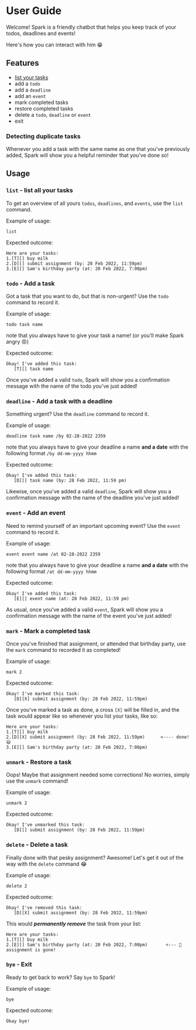# User Guide
Welcome! Spark is a friendly chatbot that helps you keep track of your todos, deadlines and events!

Here's how you can interact with him 😁

## Features
- [list your tasks](#`todo`-Add-a-task)
- add a `todo`
- add a `deadline`
- add an `event`
- mark completed tasks
- restore completed tasks
- delete a `todo`, `deadline` or `event`
- exit

### Detecting duplicate tasks
Whenever you add a task with the same name as one that you've previously added, Spark will show you a helpful reminder that you've done so!

## Usage

### `list` - list all your tasks
To get an overview of all yours `todos`, `deadlines`, and `events`, use the `list` command.

Example of usage:

`list`

Expected outcome:

```
Here are your tasks:
1.[T][] buy milk
2.[D][] submit assignment (by: 28 Feb 2022, 11:59pm)
3.[E][] Sam's birthday party (at: 20 Feb 2022, 7:00pm)
```

### `todo` - Add a task
Got a task that you want to do, but that is non-urgent? Use the `todo` command to record it.

Example of usage: 

`todo task name`

note that you always have to give your task a name! (or you'll make Spark angry 😡)

Expected outcome:

```
Okay! I've added this task:
   [T][] task name
```

Once you've added a valid `todo`, Spark will show you a confirmation message with the name of the todo you've just added!

### `deadline` - Add a task with a deadline

Something urgent? Use the `deadline` command to record it.

Example of usage: 

`deadline task name /by 02-28-2022 2359`

note that you always have to give your deadline a name **and a date** with the following format `/by dd-mm-yyyy hhmm`

Expected outcome:

```
Okay! I've added this task:
   [D][] task name (by: 28 Feb 2022, 11:59 pm)
```

Likewise, once you've added a valid `deadline`, Spark will show you a confirmation message with the name of the deadline you've just added!

### `event` - Add an event

Need to remind yourself of an important upcoming event? Use the `event` command to record it.

Example of usage: 

`event event name /at 02-28-2022 2359`

note that you always have to give your deadline a name **and a date** with the following format `/at dd-mm-yyyy hhmm`

Expected outcome:

```
Okay! I've added this task:
   [E][] event name (at: 28 Feb 2022, 11:59 pm)
```

As usual, once you've added a valid `event`, Spark will show you a confirmation message with the name of the event you've just added!


### `mark` - Mark a completed task
Once you've finished that assignment, or attended that birthday party, use the `mark` command to recorded it as completed!

Example of usage:

`mark 2`

Expected outcome:

```
Okay! I've marked this task:
   [D][X] submit assignment (by: 28 Feb 2022, 11:59pm)
```

Once you've marked a task as done, a cross `[X]` will be filled in, and the task would appear like so whenever you list your tasks, like so:

```
Here are your tasks:
1.[T][] buy milk
2.[D][X] submit assignment (by: 28 Feb 2022, 11:59pm)      <---- done! 😃
3.[E][] Sam's birthday party (at: 20 Feb 2022, 7:00pm)
```

### `unmark` - Restore a task
Oops! Maybe that assignment needed some corrections! No worries, simply use the `unmark` command!

Example of usage:

`unmark 2`

Expected outcome:

```
Okay! I've unmarked this task:
   [D][] submit assignment (by: 28 Feb 2022, 11:59pm)
```

### `delete` - Delete a task
Finally done with that pesky assignment? Awesome! Let's get it out of the way with the `delete` command 😂

Example of usage:

`delete 2`

Expected outcome:

```
Okay! I've removed this task:
   [D][X] submit assignment (by: 28 Feb 2022, 11:59pm)
```

This would ***permanently remove*** the task from your list:
```
Here are your tasks:
1.[T][] buy milk
2.[E][] Sam's birthday party (at: 20 Feb 2022, 7:00pm)       <--- 💨 assignment is gone!
```

### `bye` - Exit

Ready to get back to work? Say `bye` to Spark!

Example of usage:

`bye`

Expected outcome:

```
Okay bye!
```




